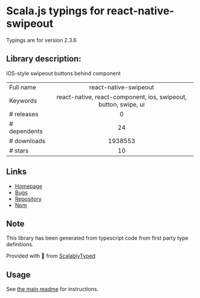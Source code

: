 
# Scala.js typings for react-native-swipeout

Typings are for version 2.3.6

## Library description:
iOS-style swipeout buttons behind component

|                    |                 |
| ------------------ | :-------------: |
| Full name          | react-native-swipeout |
| Keywords           | react-native, react-component, ios, swipeout, button, swipe, ui |
| # releases         | 0 |
| # dependents       | 24 |
| # downloads        | 1938553 |
| # stars            | 10 |

## Links
- [Homepage](https://github.com/dancormier/react-native-swipeout)
- [Bugs](https://github.com/dancormier/react-native-swipeout/issues)
- [Repository](https://github.com/dancormier/react-native-swipeout)
- [Npm](https://www.npmjs.com/package/react-native-swipeout)
    


## Note
This library has been generated from typescript code from first party type definitions.

Provided with :purple_heart: from [ScalablyTyped](https://github.com/oyvindberg/ScalablyTyped)

## Usage
See [the main readme](../../readme.md) for instructions.


